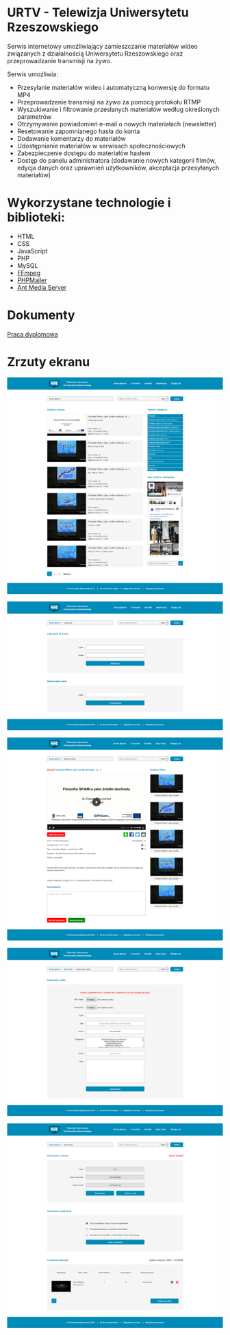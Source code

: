 



# URTV - Telewizja Uniwersytetu Rzeszowskiego

Serwis internetowy umożliwiający zamieszczanie materiałów wideo związanych z działalnością Uniwersytetu Rzeszowskiego oraz przeprowadzanie transmisji na żywo.

Serwis umożliwia:

- Przesyłanie materiałów wideo i automatyczną konwersję do formatu MP4
- Przeprowadzenie transmisji na żywo za pomocą protokołu RTMP
- Wyszukiwanie i filtrowanie przesłanych materiałów według określonych parametrów
- Otrzymywanie powiadomień e-mail o nowych materiałach (newsletter)
- Resetowanie zapomnianego hasła do konta
- Dodawanie komentarzy do materiałów
- Udostępnianie materiałów w serwisach społecznościowych
- Zabezpieczenie dostępu do materiałów hasłem
- Dostęp do panelu administratora (dodawanie nowych kategorii filmów, edycja danych oraz uprawnień użytkowników, akceptacja przesyłanych materiałów)

# Wykorzystane technologie i biblioteki:

- HTML
- CSS
- JavaScript
- PHP
- MySQL
- [FFmpeg](https://github.com/olaferlandsen/ffmpeg-php-class)
- [PHPMailer](https://github.com/PHPMailer/PHPMailer)
- [Ant Media Server](https://github.com/ant-media/Ant-Media-Server)

# Dokumenty

[Praca dyplomowa](/Praca_dyplomowa.pdf)

# Zrzuty ekranu

![Alt text](/screenshots/1.png?raw=true "Optional Title")

![Alt text](/screenshots/2.png?raw=true "Optional Title")

![Alt text](/screenshots/3.png?raw=true "Optional Title")

![Alt text](/screenshots/4.png?raw=true "Optional Title")

![Alt text](/screenshots/5.png?raw=true "Optional Title")
